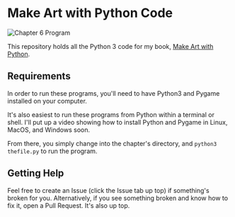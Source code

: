 # Make Art with Python Code

![Chapter 6 Program](https://raw.githubusercontent.com/burningion/make-art-with-python-code/master/images/chapter6.png)

This repository holds all the Python 3 code for my book, [Make Art with Python](https://www.makeartwithpython.com/book/).

## Requirements

In order to run these programs, you'll need to have Python3 and Pygame installed on your computer. 

It's also easiest to run these programs from Python within a terminal or shell. I'll put up a video showing how to install Python and Pygame in Linux, MacOS, and Windows soon.

From there, you simply change into the chapter's directory, and `python3 thefile.py` to run the program.

## Getting Help

Feel free to create an Issue (click the Issue tab up top) if something's broken for you. Alternatively, if you see something broken and know how to fix it, open a Pull Request. It's also up top.

